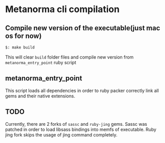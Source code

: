 # Metanorma cli compilation

## Compile new version of the executable(just mac os for now)


```bash
$: make build
```

This will clear `build` folder files and compile new version from `metanorma_entry_point` ruby script

## metanorma_entry_point
This script loads all dependencies in order to ruby packer correctly link all gems and their native extensions.


## TODO

Currently, there are 2 forks of `sassc` and `ruby-jing` gems. Sassc was patched in order to load libsass bindings into memfs of executable. Ruby jing fork skips the usage of jing command completely.